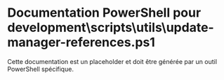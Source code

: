 # Documentation PowerShell pour development\scripts\utils\update-manager-references.ps1

Cette documentation est un placeholder et doit être générée par un outil PowerShell spécifique.

